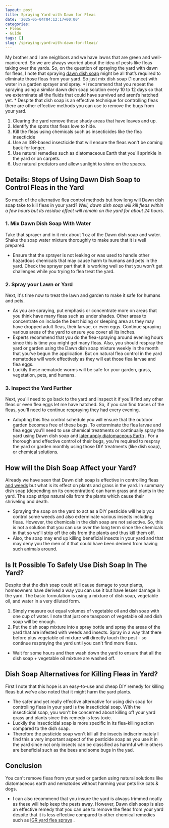 ```yaml
---
layout: post
title: Spraying Yard with Dawn for Fleas
date: '2025-05-04T04:12:17+00:00'
categories:
- Fleas
- Guide
tags: []
slug: /spraying-yard-with-dawn-for-fleas/
---
```


My brother and I are neighbors and we have lawns that are green and well-manicured. So we are always worried about the idea of pests like fleas taking over the yards.
So, on the question of spraying the yard with dawn for fleas, I note that spraying
[dawn dish soap](https://pestpolicy.com/dawn-dish-soap-for-fleas/)
might be all that’s required to eliminate those fleas from your yard. So just mix dish soap (1 ounce) with water in a garden sprayer and spray.
*I recommend that you repeat the spraying using a similar dawn dish soap solution every 10 to 12 days so that we exterminate all the fluids that could have survived and arent’s hatched yet. *
Despite that dish soap is an effective technique for controlling fleas there are other effective methods you can use to remove the bugs from your yard.
1. Clearing the yard remove those shady areas that have leaves and up.
2. Identify the spots that fleas love to hide.
3. Kill the fleas using chemicals such as insecticides like the flea insecticide
4. Use an IGR-based insecticide that will ensure the fleas won't be coming back for longer.
5. Use natural remedies such as diatomaceous Earth that you'll sprinkle in the yard or on carpets.
6. Use natural predators and allow sunlight to shine on the spaces.
## Details: Steps of Using Dawn Dish Soap to Control Fleas in the Yard
So much of the alternative flea control methods but how long will Dawn dish soap take to kill fleas in your yard?
*Well, dawn dish soap will kill fleas within a few hours but its residue effect will remain on the yard for about 24 hours.*
### 1. Mix Dawn Dish Soap With Water
Take that sprayer and in it mix about 1 oz of the Dawn dish soap and water.
Shake the soap water mixture thoroughly to make sure that it is well prepared.
- Ensure that the sprayer is not leaking or was used to handle other hazardous chemicals that may cause harm to humans and pets in the yard.
Check the sprayer part that it is working well so that you won't get challenges while you trying to flea treat the yard.
### 2. Spray your Lawn or Yard
Next, it's time now to treat the lawn and garden to make it safe for humans and pets.
- As you are spraying, put emphasis or concentrate more on areas that you think have many fleas such as under shades.
Other areas to concentrate on include the best hiding or sleeping area as they may have dropped adult fleas, their larvae, or even eggs.
Continue spraying various areas of the yard to ensure you cover all its inches.
- Experts recommend that you do the flea-spraying around evening hours since this is time you might get many fleas.
Also, you should respray the yard or garden using the Dawn dish soap mixture weekly in the month that you've begun the application.
But on natural flea control in the yard nematodes will work effectively as they will eat those flea larvae and flea eggs.
- Luckily these nematode worms will be safe for your garden, grass, vegetation, pets, and humans.
### 3. Inspect the Yard Further
Next, you'll need to go back to the yard and inspect it if you'll find any other fleas or even flea eggs let me have hatched.
So, if you can find traces of the fleas, you'll need to continue respraying they had every evening.
- Adopting this flea control schedule you will ensure that the outdoor garden becomes free of these bugs.
To exterminate the flea larvae and flea eggs you'll need to use chemical treatments or continually spray the yard using Dawn dish soap and
[later apply diatomaceous Earth](https://pestpolicy.com/diatomaceous-earth-for-fleas/)
.
For a thorough and effective control of their bugs, you're required to respray the yard or garden monthly using those DIY treatments (like dish soap), or chemical solutions.
## How will the Dish Soap Affect your Yard?
Already we have seen that Dawn dish soap is effective in controlling fleas
[and weeds](https://pestpolicy.com/best-weed-killer-for-lawns/)
but what is its effect on plants and grass in the yard.
In summary dish soap (depending on its concentration) can harm grass and plants in the yard. The soap strips natural oils from the plants which cause their shriveling and death.
- Spraying the soap on the yard to act as a DIY pesticide will help you control some weeds and also exterminate various insects including fleas.
However, the chemicals in the dish soap are not selective.
So, this is not a solution that you can use over the long term since the chemicals in that so we'll strip off the oils from the plants and thus kill them off.
- Also, the soap may end up killing beneficial insects in your yard and that may deny you the men of it that could have been derived from having such animals around.
## Is It Possible To Safely Use Dish Soap In The Yard?
Despite that the dish soap could still cause damage to your plants, homeowners have derived a way you can use it but have lesser damage in the yard.
The basic formulation is using a mixture of dish soap, vegetable oil, and water in a very diluted form.
1. Simply measure out equal volumes of vegetable oil and dish soap with one cup of water. I note that just one teaspoon of vegetable oil and dish soap will be enough.
2. Put the dish soap mixture into a spray bottle and spray the areas of the yard that are infested with weeds and insects.
Spray in a way that there before plus vegetable oil mixture will directly touch the pest - so continue respraying the yard until you can't find more fleas.
- Wait for some hours and then wash down the yard to ensure that all the dish soap + vegetable oil mixture are washed off.
## Dish Soap Alternatives for Killing Fleas in Yard?
First I note that this hope is an easy-to-use and cheap DIY remedy for killing fleas but we've also noted that it might harm the yard plants.
- The safer and yet really effective alternative for using dish soap for controlling fleas in your yard is the insecticidal soap.
With the insecticidal soap, you won't be concerned about killing off your yard grass and plants since this remedy is less toxic.
- Luckily the insecticidal soap is more specific in its flea-killing action compared to the dish soap.
- Therefore the pesticide soap won't kill all the insects indiscriminately
I find this a very important aspect of the pesticide soap as you use it in the yard since not only insects can be classified as harmful while others are beneficial such as the bees and some bugs in the yad.
## Conclusion
You can't remove fleas from your yard or garden using natural solutions like diatomaceous earth and nematodes without harming your pets like cats & dogs.
- I can also recommend that you insure the yard is always trimmed neatly as these will help keep the pests away.
However, Dawn dish soap is also an effective remedy that you can use to remove the fleas from your yard despite that it is less effective compared to other chemical remedies such as
[IGR yard flea sprays](https://pestpolicy.com/best-flea-spray-for-yard/)
.
